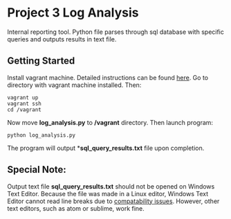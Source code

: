 # Project 3 Log Analysis
Internal reporting tool. Python file parses through sql database with specific queries and outputs results in text file.

## Getting Started
Install vagrant machine. Detailed instructions can be found [here](https://classroom.udacity.com/nanodegrees/nd004/parts/8d3e23e1-9ab6-47eb-b4f3-d5dc7ef27bf0/modules/bc51d967-cb21-46f4-90ea-caf73439dc59/lessons/5475ecd6-cfdb-4418-85a2-f2583074c08d/concepts/14c72fe3-e3fe-4959-9c4b-467cf5b7c3a0).
Go to directory with vagrant machine installed. Then:

```
vagrant up
vagrant ssh
cd /vagrant
```

Now move **log_analysis.py** to **/vagrant** directory. Then launch program:

```
python log_analysis.py
```
The program will output ***sql_query_results.txt** file upon completion.

## Special Note:
Output text file **sql_query_results.txt** should not be opened on Windows Text Editor.
Because the file was made in a Linux editor, Windows Text Editor cannot read line breaks due to [compatability issues](https://askubuntu.com/questions/13224/when-creating-a-new-text-file-should-i-add-a-txt-extension-to-its-name).
However, other text editors, such as atom or sublime, work fine.